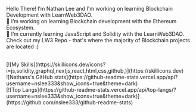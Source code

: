 Hello There!
  I’m Nathan Lee and I'm working on learning Blockchain Development with LearnWeb3DAO.
</br>
  🔗 I’m working on learning Blockchain development with the Ethereum Ecosystem. </br>
  🌱 I’m currently learning JavaScript and Solidity with the LearnWeb3DAO.
</br>
  Check out my LW3 Repo - that's where the majority of Blockchain projects are located :)
</br>


</br>
[![My Skills](https://skillicons.dev/icons?i=js,solidity,graphql,nextjs,react,html,css,github,)](https://skillicons.dev)
</br>
![Nathans's GitHub stats](https://github-readme-stats.vercel.app/api?username=nslee333&show_icons=true&theme=dark)
</br>
[![Top Langs](https://github-readme-stats.vercel.app/api/top-langs/?username=nslee333&show_icons=true&theme=dark)](https://github.com/nslee333/github-readme-stats)
</br>



<!-- <div class="image">
  <img src="https://user-images.githubusercontent.com/83928534/158027313-35a09cf7-3193-40bb-951f-7da0ca18ba9f.jpg" height="375" width="auto" align="center" >
</div>
<!-- ![PFP](https://user-images.githubusercontent.com/83928534/158027313-35a09cf7-3193-40bb-951f-7da0ca18ba9f.jpg) --> 


